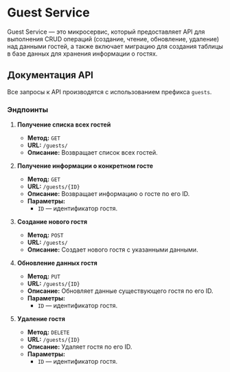 # Guest Service

Guest Service — это микросервис, который предоставляет API для выполнения CRUD операций (создание, чтение, обновление, удаление) над данными гостей, а также включает миграцию для создания таблицы в базе данных для хранения информации о гостях.

## Документация API

Все запросы к API производятся с использованием префикса `guests`.

### Эндпоинты

1. **Получение списка всех гостей**
    - **Метод:** `GET`
    - **URL:** `/guests/`
    - **Описание:** Возвращает список всех гостей.

2. **Получение информации о конкретном госте**
    - **Метод:** `GET`
    - **URL:** `/guests/{ID}`
    - **Описание:** Возвращает информацию о госте по его ID.
    - **Параметры:**
        - `ID` — идентификатор гостя.

3. **Создание нового гостя**
    - **Метод:** `POST`
    - **URL:** `/guests/`
    - **Описание:** Создает нового гостя с указанными данными.

4. **Обновление данных гостя**
    - **Метод:** `PUT`
    - **URL:** `/guests/{ID}`
    - **Описание:** Обновляет данные существующего гостя по его ID.
    - **Параметры:**
        - `ID` — идентификатор гостя.

5. **Удаление гостя**
    - **Метод:** `DELETE`
    - **URL:** `/guests/{ID}`
    - **Описание:** Удаляет гостя по его ID.
    - **Параметры:**
        - `ID` — идентификатор гостя.
